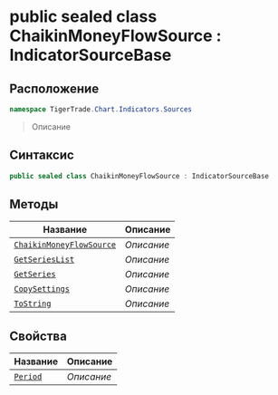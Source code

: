 
# public sealed class ChaikinMoneyFlowSource : IndicatorSourceBase
## Расположение
```csharp
namespace TigerTrade.Chart.Indicators.Sources
```



> Описание

## Синтаксис
```csharp
public sealed class ChaikinMoneyFlowSource : IndicatorSourceBase
```


## Методы
| Название | Описание |
| --- | --- |
| [`ChaikinMoneyFlowSource`](./ChaikinMoneyFlowSource.cs/Методы/ChaikinMoneyFlowSource.md) | *Описание* |
| [`GetSeriesList`](./ChaikinMoneyFlowSource.cs/Методы/GetSeriesList.md) | *Описание* |
| [`GetSeries`](./ChaikinMoneyFlowSource.cs/Методы/GetSeries.md) | *Описание* |
| [`CopySettings`](./ChaikinMoneyFlowSource.cs/Методы/CopySettings.md) | *Описание* |
| [`ToString`](./ChaikinMoneyFlowSource.cs/Методы/ToString.md) | *Описание* |

## Свойства
| Название | Описание |
| --- | --- |
| [`Period`](./ChaikinMoneyFlowSource.cs/Свойства/Period.md) | *Описание* |



